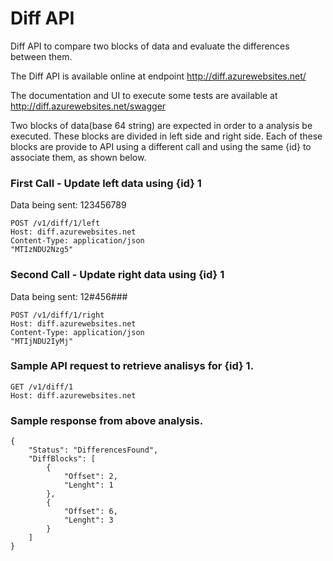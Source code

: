# Diff API
Diff API to compare two blocks of data and evaluate the differences between them.

The Diff API is available online at endpoint http://diff.azurewebsites.net/

The documentation and UI to execute some tests are available at http://diff.azurewebsites.net/swagger

Two blocks of data(base 64 string) are expected in order to a analysis be executed. These blocks are divided in left side and right side. Each of these blocks are provide to API using a different call and using the same {id} to associate them, as shown below.

### First Call - Update left data using {id} 1
Data being sent: 123456789

    POST /v1/diff/1/left
    Host: diff.azurewebsites.net
    Content-Type: application/json
    "MTIzNDU2Nzg5"

### Second Call - Update right data using {id} 1
Data being sent: 12#456###

    POST /v1/diff/1/right
    Host: diff.azurewebsites.net
    Content-Type: application/json
    "MTIjNDU2IyMj"

### Sample API request to retrieve analisys for {id} 1.

    GET /v1/diff/1
    Host: diff.azurewebsites.net

### Sample response from above analysis.

    {
        "Status": "DifferencesFound",
        "DiffBlocks": [
            {
                "Offset": 2,
                "Lenght": 1
            },
            {
                "Offset": 6,
                "Lenght": 3
            }
        ]
    }

